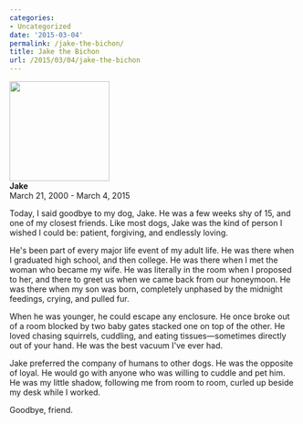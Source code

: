 ```yaml
---
categories:
- Uncategorized
date: '2015-03-04'
permalink: /jake-the-bichon/
title: Jake the Bichon
url: /2015/03/04/jake-the-bichon
---
```


<p class="text-center"><img src="https://gomakethings.com/wp-content/uploads/2011/02/jake.jpg" width="175" height="175" class="img-circle"><br>
<strong>Jake</strong><br>
<span class="text-muted text-small">March 21, 2000 - March 4, 2015</span><br>
</p>

Today, I said goodbye to my dog, Jake. He was a few weeks shy of 15, and one of my closest friends. Like most dogs, Jake was the kind of person I wished I could be: patient, forgiving, and endlessly loving.

<!--more-->

He's been part of every major life event of my adult life. He was there when I graduated high school, and then college. He was there when I met the woman who became my wife. He was literally in the room when I proposed to her, and there to greet us when we came back from our honeymoon. He was there when my son was born, completely unphased by the midnight feedings, crying, and pulled fur.

When he was younger, he could escape any enclosure. He once broke out of a room blocked by two baby gates stacked one on top of the other. He loved chasing squirrels, cuddling, and eating tissues&mdash;sometimes directly out of your hand. He was the best vacuum I've ever had.

Jake preferred the company of humans to other dogs. He was the opposite of loyal. He would go with anyone who was willing to cuddle and pet him. He was my little shadow, following me from room to room, curled up beside my desk while I worked.

Goodbye, friend.